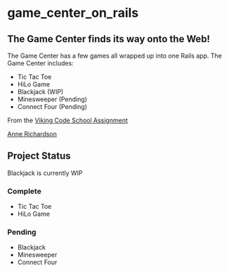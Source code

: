 # game_center_on_rails

## The Game Center finds its way onto the Web!

The Game Center has a few games all wrapped up into one Rails app. The Game Center includes:

- Tic Tac Toe
- HiLo Game
- Blackjack (WIP)
- Minesweeper (Pending)
- Connect Four (Pending)

From the [Viking Code School Assignment](https://www.vikingcodeschool.com/dashboard#/intro-to-rails-and-deployment/connect-four-on-rails-optional)

[Anne Richardson](https://github.com/lortza)

## Project Status

Blackjack is currently WIP

### Complete

- Tic Tac Toe
- HiLo Game

### Pending

- Blackjack
- Minesweeper
- Connect Four